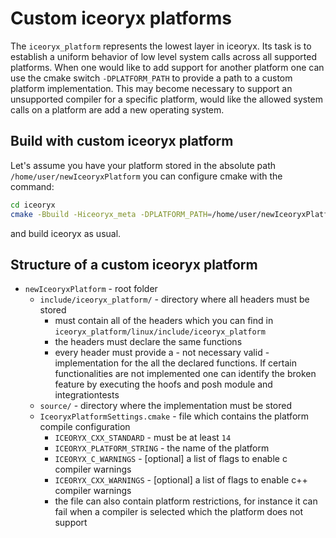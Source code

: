 # Custom iceoryx platforms

The `iceoryx_platform` represents the lowest layer in iceoryx. Its task is to establish
a uniform behavior of low level system calls across all supported platforms. When one would like
to add support for another platform one can use the cmake switch `-DPLATFORM_PATH` to provide
a path to a custom platform implementation.
This may become necessary to support an unsupported compiler for a specific
platform, would like the allowed system calls on a platform are add a new operating system.

## Build with custom iceoryx platform

Let's assume you have your platform stored in the absolute path `/home/user/newIceoryxPlatform`
you can configure cmake with the command:
```sh
cd iceoryx
cmake -Bbuild -Hiceoryx_meta -DPLATFORM_PATH=/home/user/newIceoryxPlatform
```
and build iceoryx as usual.

## Structure of a custom iceoryx platform

 * `newIceoryxPlatform` - root folder
     * `include/iceoryx_platform/` - directory where all headers must be stored
        * must contain all of the headers which you can find in
         `iceoryx_platform/linux/include/iceoryx_platform`
        * the headers must declare the same functions
        * every header must provide a - not necessary valid - implementation for the all the
          declared functions. If certain functionalities are not implemented one can identify
          the broken feature by executing the hoofs and posh module and integrationtests
     * `source/` - directory where the implementation must be stored
     * `IceoryxPlatformSettings.cmake` - file which contains the platform compile configuration
        * `ICEORYX_CXX_STANDARD` - must be at least `14`
        * `ICEORYX_PLATFORM_STRING` - the name of the platform
        * `ICEORYX_C_WARNINGS` - [optional] a list of flags to enable c compiler warnings
        * `ICEORYX_CXX_WARNINGS` - [optional] a list of flags to enable c++ compiler warnings
        * the file can also contain platform restrictions, for instance it can fail when a 
          compiler is selected which the platform does not support
